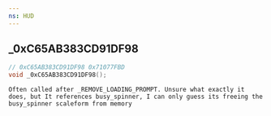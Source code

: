 ```yaml
---
ns: HUD
---
```

## _0xC65AB383CD91DF98

```c
// 0xC65AB383CD91DF98 0x71077FBD
void _0xC65AB383CD91DF98();
```

```
Often called after _REMOVE_LOADING_PROMPT. Unsure what exactly it does, but It references busy_spinner, I can only guess its freeing the busy_spinner scaleform from memory  
```

